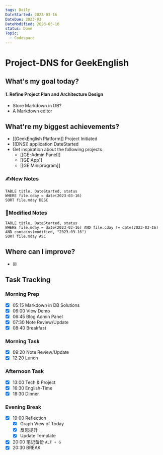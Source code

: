 ```yaml
---
tags: Daily
DateStarted: 2023-03-16
DateDue: 2023-03
DateModified: 2023-03-16
status: Done
Topic:
  - Codespace
---
```


# Project-DNS for GeekEnglish

## What's my goal today?

#### 1. Refine Project Plan and Architecture Design

- Store Markdown in DB?
- A Markdown editor

## What're my biggest achievements?

- [[GeekEnglish Platform]] Project Initiated
- [[DNS]] application DateStarted
- Get inspiration about the following projects
  - [[GE-Admin Panel]]
  - [[GE App]]
  - [[GE Miniprogram]]

### ✍️New Notes

```dataview
TABLE title, DateStarted, status
WHERE file.cday = date(2023-03-16)
SORT file.mday DESC
```

### 📝Modified Notes

```dataview
TABLE title, DateStarted, status
WHERE file.mday = date(2023-03-16) AND file.cday != date(2023-03-16) AND contains(modified, "2023-03-16")
SORT file.mday ASC
```

## Where can I improve?

- [x]

## Task Tracking

### Morning Prep

- [x] 05:15 Markdown in DB Solutions
- [x] 06:00 View Demo
- [x] 06:45 Blog Admin Panel
- [x] 07:30 Note Review/Update
- [x] 08:40 Breakfast

### Morning Task

- [x] 09:20 Note Review/Update
- [x] 12:20 Lunch

### Afternoon Task

- [x] 13:00 Tech & Project
- [x] 16:30 English-Time
- [x] 18:30 Dinner

### Evening Break

- [x] 19:00 Reflection
  - [x] Graph View of Today
  - [x] 反思提升
  - [x] Update Template
- [x] 20:00 笔记备份 `ALT + G`
- [x] 20:30 BREAK

